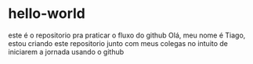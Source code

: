 # hello-world
este é o repositorio pra praticar o fluxo do github
Olá, meu nome é Tiago, estou criando este repositorio junto com meus colegas no intuito de iniciarem a jornada usando o github
